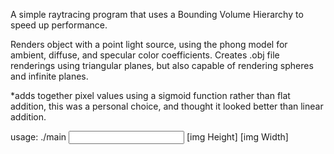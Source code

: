 A simple raytracing program that uses a Bounding Volume Hierarchy to speed up performance.

Renders object with a point light source, using the phong model for ambient, diffuse, and specular color coefficients. Creates .obj file renderings using triangular planes, but also capable of rendering spheres and infinite planes.

*adds together pixel values using a sigmoid function rather than flat addition, this was a personal choice, and thought it looked better than linear addition.

usage: ./main <input obj filename> <output png filename> [img Height] [img Width] 
